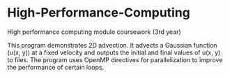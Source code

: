 # High-Performance-Computing
High performance computing module coursework (3rd year)

This program demonstrates 2D advection. It advects a Gaussian function (u(x, y)) at a fixed velocity and outputs the initial and final values of u(x, y) to files. The program uses OpenMP directives for parallelization to improve the performance of certain loops.
